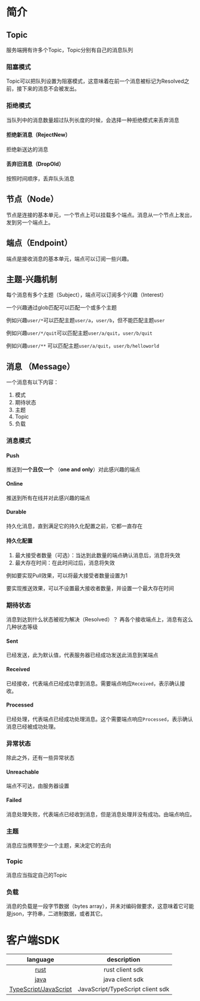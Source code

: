 # 简介
## Topic
服务端拥有许多个Topic，Topic分别有自己的消息队列

### 阻塞模式
Topic可以把队列设置为阻塞模式，这意味着在前一个消息被标记为Resolved之前，接下来的消息不会被发出。

### 拒绝模式
当队列中的消息数量超过队列长度的时候，会选择一种拒绝模式来丢弃消息
#### 拒绝新消息（RejectNew）
拒绝新送达的消息
#### 丢弃旧消息（DropOld）
按照时间顺序，丢弃队头消息

## 节点（Node）
节点是连接的基本单元，一个节点上可以挂载多个端点。消息从一个节点上发出，发到另一个端点上。

## 端点（Endpoint）
端点是接收消息的基本单元，端点可以订阅一些兴趣。

## 主题-兴趣机制
每个消息有多个主题（Subject），端点可以订阅多个兴趣（Interest）

一个兴趣通过glob匹配可以匹配一个或多个主题

例如兴趣`user/*`可以匹配主题`user/a`，`user/b`，但不能匹配主题`user`

例如兴趣`user/*/quit`可以匹配主题`user/a/quit`，`user/b/quit`

例如兴趣`user/**` 可以匹配主题`user/a/quit`，`user/b/helloworld`

## 消息 （Message）
一个消息有以下内容：
1. 模式
2. 期待状态
3. 主题
4. Topic
5. 负载

### 消息模式
#### Push
推送到**一个且仅一个** （**one and only**）对此感兴趣的端点
#### Online
推送到所有在线并对此感兴趣的端点
#### Durable
持久化消息，直到满足它的持久化配置之前，它都一直存在
#### 持久化配置
1. 最大接受者数量（可选）：当达到此数量的端点确认消息后，消息将失效
2. 最大存在时间：在此时间过后，消息将失效

例如要实现Pull效果，可以将最大接受者数量设置为1

要实现推送效果，可以不设置最大接收者数量，并设置一个最大存在时间

### 期待状态
消息到达到什么状态被视为解决（Resolved）？
再各个接收端点上，消息有这么几种状态等级
#### Sent
已经发送，此为默认值，代表服务器已经成功发送此消息到某端点
#### Received
已经接收，代表端点已经成功拿到消息。需要端点响应`Received`，表示确认接收。
#### Processed
已经处理，代表端点已经成功处理消息。这个需要端点响应`Processed`，表示确认消息已经被成功处理。

### 异常状态
除此之外，还有一些异常状态
#### Unreachable
端点不可达，由服务器设置
#### Failed
消息处理失败，代表端点已经收到消息，但是消息处理并没有成功。由端点响应。


### 主题
消息应当携带至少一个主题，来决定它的去向

### Topic
消息应当指定自己的Topic

### 负载
消息的负载是一段字节数据（bytes array），并未对编码做要求，这意味着它可能是json，字符串，二进制数据，或者其它。


# 客户端SDK

|language                                                                       |description                                        |
|:-----------------------------------------------------------------------------:|:-------------------------------------------------:|
|[rust](sdk/asteroid-java-sdk)                                                  |rust client sdk                                    |
|[java](sdk/rust)                                                               |java client sdk                                    |
|[TypeScript/JavaScript](sdk/typescript)                                        |JavaScript/TypeScript client sdk                   |
